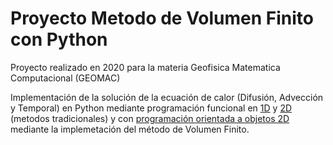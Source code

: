 # Proyecto Metodo de Volumen Finito con Python

Proyecto realizado en 2020 para la materia Geofisica Matematica Computacional (GEOMAC)

Implementación de la solución de la ecuación de calor (Difusión, Advección y Temporal) en Python mediante programación funcional en [1D](./1D) y [2D](./2D) (metodos tradicionales) y con [programación orientada a objetos 2D](./2D_POO) mediante la implemetación del método de Volumen Finito.